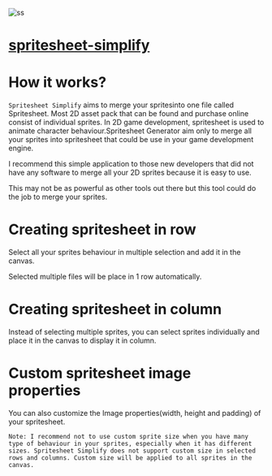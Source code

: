 

![ss](https://user-images.githubusercontent.com/108307848/190836555-386dfd4b-b271-4e37-82b0-eb0de20ffacf.jpg)
# [spritesheet-simplify](https://aljimsondev.github.io/spritesheet-simplify/)
# How it works?

`Spritesheet Simplify` aims to merge your spritesinto one file called Spritesheet. Most 2D asset pack that can be found and purchase online consist of individual sprites. In 2D game development, spritesheet is used to animate character behaviour.Spritesheet Generator aim only to merge all your sprites into spritesheet that could be use in your game development engine.

I recommend this simple application to those new developers that did not have any software to merge all your 2D sprites because it is easy to use.

This may not be as powerful as other tools out there but this tool could do the job to merge your sprites.


# Creating spritesheet in row

Select all your sprites behaviour in multiple selection and add it in the canvas.

Selected multiple files will be place in 1 row automatically.

# Creating spritesheet in column

Instead of selecting multiple sprites, you can select sprites individually and place it in the canvas to display it in column.

# Custom spritesheet image properties

You can also customize the Image properties(width, height and padding) of your spritesheet.

```Note: I recommend not to use custom sprite size when you have many type of behaviour in your sprites, especially when it has different sizes. Spritesheet Simplify does not support custom size in selected rows and columns. Custom size will be applied to all sprites in the canvas.```
